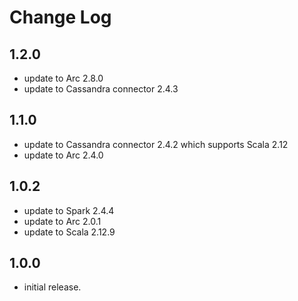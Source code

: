 # Change Log

## 1.2.0

- update to Arc 2.8.0
- update to Cassandra connector 2.4.3

## 1.1.0

- update to Cassandra connector 2.4.2 which supports Scala 2.12
- update to Arc 2.4.0

## 1.0.2

- update to Spark 2.4.4
- update to Arc 2.0.1
- update to Scala 2.12.9

## 1.0.0

- initial release.
